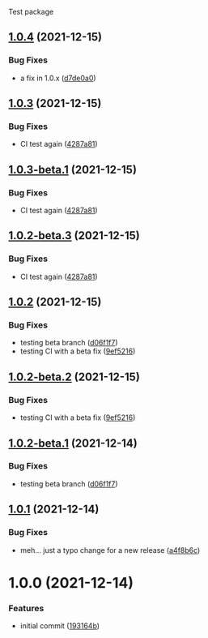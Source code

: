 Test package

## [1.0.4](https://github.com/SasSam/test-package-with-sr/compare/v1.0.3...v1.0.4) (2021-12-15)


### Bug Fixes

* a fix in 1.0.x ([d7de0a0](https://github.com/SasSam/test-package-with-sr/commit/d7de0a055fc7235950057aded4e5ab12e183cbfd))

## [1.0.3](https://github.com/SasSam/test-package-with-sr/compare/v1.0.2...v1.0.3) (2021-12-15)


### Bug Fixes

* CI test again ([4287a81](https://github.com/SasSam/test-package-with-sr/commit/4287a814591266d11b34968a978e664fe60bc1dc))

## [1.0.3-beta.1](https://github.com/SasSam/test-package-with-sr/compare/v1.0.2...v1.0.3-beta.1) (2021-12-15)


### Bug Fixes

* CI test again ([4287a81](https://github.com/SasSam/test-package-with-sr/commit/4287a814591266d11b34968a978e664fe60bc1dc))

## [1.0.2-beta.3](https://github.com/SasSam/test-package-with-sr/compare/v1.0.2-beta.2...v1.0.2-beta.3) (2021-12-15)


### Bug Fixes

* CI test again ([4287a81](https://github.com/SasSam/test-package-with-sr/commit/4287a814591266d11b34968a978e664fe60bc1dc))

## [1.0.2](https://github.com/SasSam/test-package-with-sr/compare/v1.0.1...v1.0.2) (2021-12-15)


### Bug Fixes

* testing beta branch ([d06f1f7](https://github.com/SasSam/test-package-with-sr/commit/d06f1f7f7626156289234b54f8c64c0609a10150))
* testing CI with a beta fix ([9ef5216](https://github.com/SasSam/test-package-with-sr/commit/9ef52169acdaa0b83d4a4e6cdce9ec0a085d56e1))

## [1.0.2-beta.2](https://github.com/SasSam/test-package-with-sr/compare/v1.0.2-beta.1...v1.0.2-beta.2) (2021-12-15)


### Bug Fixes

* testing CI with a beta fix ([9ef5216](https://github.com/SasSam/test-package-with-sr/commit/9ef52169acdaa0b83d4a4e6cdce9ec0a085d56e1))

## [1.0.2-beta.1](https://github.com/SasSam/test-package-with-sr/compare/v1.0.1...v1.0.2-beta.1) (2021-12-14)


### Bug Fixes

* testing beta branch ([d06f1f7](https://github.com/SasSam/test-package-with-sr/commit/d06f1f7f7626156289234b54f8c64c0609a10150))

## [1.0.1](https://github.com/SasSam/test-package-with-sr/compare/v1.0.0...v1.0.1) (2021-12-14)


### Bug Fixes

* meh... just a typo change for a new release ([a4f8b6c](https://github.com/SasSam/test-package-with-sr/commit/a4f8b6c6b599225c465b1086e85f6c3cf78f0867))

# 1.0.0 (2021-12-14)


### Features

* initial commit ([193164b](https://github.com/SasSam/test-package-with-sr/commit/193164b7d033f002ed80e878c1ddeeed4b32c3f8))
